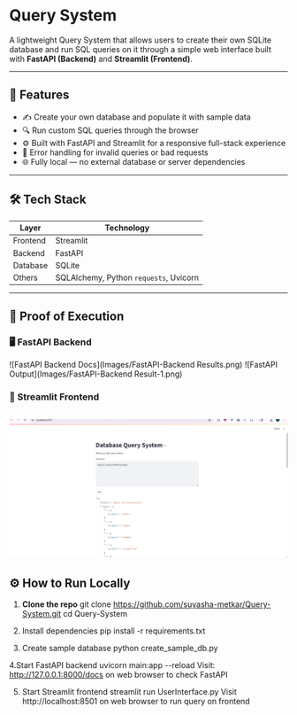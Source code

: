 # Query System 
A lightweight Query System that allows users to create their own SQLite database and run SQL queries on it through a simple web interface built with **FastAPI (Backend)** and **Streamlit (Frontend)**.

---

## 🚀 Features

- ✍️ Create your own database and populate it with sample data  
- 🔍 Run custom SQL queries through the browser  
- ⚙️ Built with FastAPI and Streamlit for a responsive full-stack experience  
- 🧪 Error handling for invalid queries or bad requests  
- 🌐 Fully local — no external database or server dependencies  

---

## 🛠️ Tech Stack

| Layer       | Technology    |
|-------------|----------------|
| Frontend    | Streamlit      |
| Backend     | FastAPI        |
| Database    | SQLite         |
| Others      | SQLAlchemy, Python `requests`, Uvicorn |

---

## 📸 Proof of Execution

### 🖥️ FastAPI Backend
![FastAPI Backend Docs](Images/FastAPI-Backend Results.png)
![FastAPI Output](Images/FastAPI-Backend Result-1.png)

### 🎨 Streamlit Frontend
![Streamlit UI](Images/Frontend-Result.png)
---

## ⚙️ How to Run Locally

1. **Clone the repo**
   git clone https://github.com/suyasha-metkar/Query-System.git
   cd Query-System
2. Install dependencies
   pip install -r requirements.txt

3. Create sample database
   python create_sample_db.py

4.Start FastAPI backend
   uvicorn main:app --reload
Visit: http://127.0.0.1:8000/docs on web browser to check FastAPI

5. Start Streamlit frontend
   streamlit run UserInterface.py
Visit http://localhost:8501 on web browser to run query on frontend

